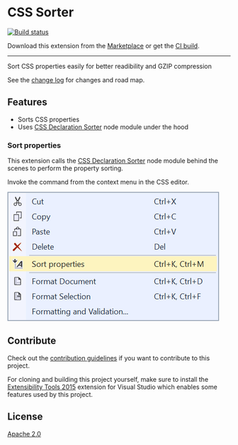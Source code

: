 # CSS Sorter

[![Build status](https://ci.appveyor.com/api/projects/status/qpgnlho3cps0f7qs?svg=true)](https://ci.appveyor.com/project/madskristensen/csssortervs)

Download this extension from the [Marketplace](https://marketplace.visualstudio.com/items?itemName=MadsKristensen.CSSSorter)
or get the [CI build](http://vsixgallery.com/extension/87534672-5a41-4ea1-a145-17f1a8f5502a/).

---------------------------------------

Sort CSS properties easily for better readibility and GZIP compression

See the [change log](CHANGELOG.md) for changes and road map.

## Features

- Sorts CSS properties
- Uses [CSS Declaration Sorter](https://github.com/ben-eb/css-declaration-sorter) node module under the hood

### Sort properties
This extension calls the [CSS Declaration Sorter](https://github.com/ben-eb/css-declaration-sorter) node module behind the scenes to perform the property sorting.


Invoke the command from the context menu in the CSS editor.

![Context Menu](art/context-menu.png)

## Contribute
Check out the [contribution guidelines](.github/CONTRIBUTING.md)
if you want to contribute to this project.

For cloning and building this project yourself, make sure
to install the
[Extensibility Tools 2015](https://visualstudiogallery.msdn.microsoft.com/ab39a092-1343-46e2-b0f1-6a3f91155aa6)
extension for Visual Studio which enables some features
used by this project.

## License
[Apache 2.0](LICENSE)